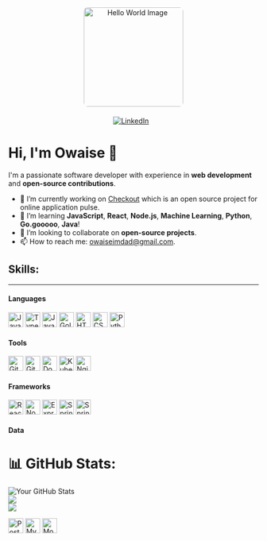 <div align="center">
    <img src="https://4kwallpapers.com/images/walls/thumbs_3t/15168.png" height="200px" alt="Hello World Image" style="border-radius: 8px; margin-bottom: 20px;">
    <div>
        <a href="https://www.linkedin.com/in/owaise-imdad/" target="_blank">
            <img src="https://img.shields.io/badge/LinkedIn-blue?style=flat-square&logo=linkedin&logoColor=white" alt="LinkedIn" style="margin-right: 10px; transition: transform 0.3s ease-in-out;">
        </a>
    </div>
</div>


# Hi, I'm Owaise 👋

I'm a passionate software developer with experience in **web development** and **open-source contributions**.

- 🔭 I’m currently working on [Checkout](https://github.com/Owaiseimdad/Checkmate) which is an open source project for online application pulse.
- 🌱 I’m learning **JavaScript**, **React**, **Node.js**, **Machine Learning**, **Python**, **Go.gooooo**, **Java**!
- 👯 I’m looking to collaborate on **open-source projects**.
- 📫 How to reach me: [owaiseimdad@gmail.com](mailto:owaiseimdad@gmail.com).

## Skills:
---

#### Languages

<div>
    <img src="https://cdn.jsdelivr.net/gh/devicons/devicon@latest/icons/javascript/javascript-original.svg" width="30" height="30" alt="JavaScript">
    <img src="https://cdn.jsdelivr.net/gh/devicons/devicon@latest/icons/typescript/typescript-original.svg" width="30" height="30" alt="TypeScript">
    <img src="https://cdn.jsdelivr.net/gh/devicons/devicon@latest/icons/java/java-original.svg" width="30" height="30" alt="Java">
    <img src="https://cdn.jsdelivr.net/gh/devicons/devicon@latest/icons/go/go-original.svg" width="30" height="30" alt="Golang">
    <img src="https://cdn.jsdelivr.net/gh/devicons/devicon@latest/icons/html5/html5-original.svg" width="30" height="30" alt="HTML 5">
    <img src="https://cdn.jsdelivr.net/gh/devicons/devicon@latest/icons/css3/css3-original.svg" width="30" height="30" alt="CSS 3">
  <img src="https://cdn.jsdelivr.net/gh/devicons/devicon@latest/icons/python/python-original.svg" width="30" height="30" alt="Python">
</div>

#### Tools

<div>
    <img src="https://cdn.jsdelivr.net/gh/devicons/devicon@latest/icons/git/git-original.svg" width="30" height="30" alt="Git">
    <img src="https://cdn.jsdelivr.net/gh/devicons/devicon@latest/icons/github/github-original.svg" width="30" height="30" alt="GitHub">
    <img src="https://cdn.jsdelivr.net/gh/devicons/devicon@latest/icons/docker/docker-original.svg" width="30" height="30" alt="Docker">
    <img src="https://cdn.jsdelivr.net/gh/devicons/devicon@latest/icons/kubernetes/kubernetes-original.svg" width="30" height="30" alt="Kubernetes">
    <img src="https://cdn.jsdelivr.net/gh/devicons/devicon@latest/icons/nginx/nginx-original.svg" width="30" height="30" alt="Nginx">
</div>

#### Frameworks

<div>
    <img src="https://cdn.jsdelivr.net/gh/devicons/devicon@latest/icons/react/react-original.svg" width="30" height="30" alt="React">
    <img src="https://cdn.jsdelivr.net/gh/devicons/devicon@latest/icons/nodejs/nodejs-original.svg" width="30" height="30" alt="NodeJS">
    <img src="https://cdn.jsdelivr.net/gh/devicons/devicon@latest/icons/express/express-original.svg" width="30" height="30" alt="Express">
    <img src="https://cdn.jsdelivr.net/gh/devicons/devicon@latest/icons/spring/spring-original.svg" width="30" height="30" alt="Spring">
    <img src="https://cdn.jsdelivr.net/gh/devicons/devicon@latest/icons/flask/flask-original.svg" width="30" height="30" alt="Spring">
</div>

#### Data

# 📊 GitHub Stats:
![Your GitHub Stats](https://github-readme-stats.vercel.app/api?username=Owaiseimdad&show_icons=true&hide_title=true&count_private=true&theme=radical)<br/>
![](https://github-readme-streak-stats.herokuapp.com/?user=Owaiseimdad&theme=one_dark_pro&hide_border=false)<br/>
![](https://github-readme-stats.vercel.app/api/top-langs/?username=Owaiseimdad&theme=one_dark_pro&hide_border=false&include_all_commits=true&count_private=true&layout=compact)

<div>
    <img src="https://cdn.jsdelivr.net/gh/devicons/devicon@latest/icons/postgresql/postgresql-original.svg" width="30" height="30" alt="Postgresql">
    <img src="https://cdn.jsdelivr.net/gh/devicons/devicon@latest/icons/mysql/mysql-original.svg" width="30" height="30" alt="MySQL">
    <img src="https://cdn.jsdelivr.net/gh/devicons/devicon@latest/icons/mongodb/mongodb-original.svg" width="30" height="30" alt="MongoDB">
</div>

